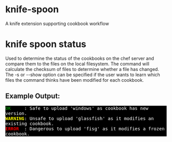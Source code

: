 knife-spoon
===========

A knife extension supporting cookbook workflow

knife spoon status
==================

Used to determine the status of the cookbooks on the chef server and compare them to the files on the local filesystem.
The command will calculate the checksum of files to determine whether a file has changed. The -s or --show option can be
specified if the user wants to learn which files the command thinks have been modified for each cookbook.

Example Output:
---------------

<div style="font-family: monospace; background-color:black; color:white">
<span style="color:green; font-weight:bold">OK&nbsp;&nbsp;&nbsp;&nbsp;&nbsp;</span>: Safe to upload 'windows' as cookbook has new version.<br/>
<span style="color:yellow; font-weight:bold">WARNING</span>: Unsafe to upload 'glassfish' as it modifies an existing cookbook.<br/>
<span style="color:red; font-weight:bold">ERROR&nbsp;&nbsp;</span>: Dangerous to upload 'fisg' as it modifies a frozen cookbook.<br/>
</div>
